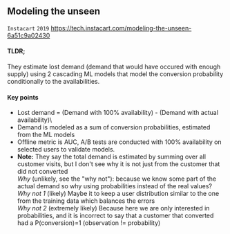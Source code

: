 ## Modeling the unseen
`Instacart` `2019` https://tech.instacart.com/modeling-the-unseen-6a51c9a02430

#### TLDR;
They estimate lost demand (demand that would have occured with enough supply) using 2 cascading ML models that model the conversion probability conditionally to the availabilities.


#### Key points

- Lost demand = (Demand with 100% availability) - (Demand with actual availability)\
- Demand is modeled as a sum of conversion probabilities, estimated from the ML models
- Offline metric is AUC, A/B tests are conducted with 100% availability on selected users to validate models.
- **Note:** They say the total demand is estimated by summing over all customer visits, but I don't see why it is not just from the customer that did not converted\
    *Why* (unlikely, see the "why not"): because we know some part of the actual demand so why using probabilities instead of the real values?\
    *Why not 1* (likely) Maybe it to keep a user distribution similar to the one from the training data which balances the errors\
    *Why not 2* (extremely likely) Because here we are only interested in probabilities, and it is incorrect to say that a customer that converted had a P(conversion)=1 (observation != probability)
